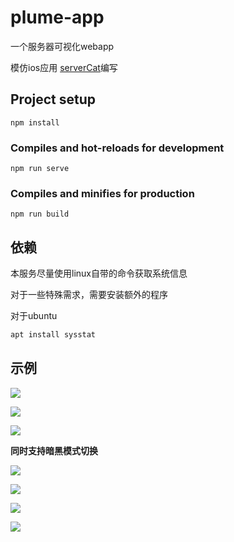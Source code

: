 # plume-app

一个服务器可视化webapp

模仿ios应用 [serverCat](https://servercat.app/)编写

## Project setup
```
npm install
```

### Compiles and hot-reloads for development
```
npm run serve
```

### Compiles and minifies for production
```
npm run build
```

## 依赖

本服务尽量使用linux自带的命令获取系统信息

对于一些特殊需求，需要安装额外的程序

对于ubuntu

```bash
apt install sysstat
```



## 示例

![](demo/demo1.png)

![](demo/demo2.png)

![](demo/demo3.png)

**同时支持暗黑模式切换**

![](demo/demo4.png)

![](demo/demo5.png)

![](demo/demo6.png)

![](demo/demo7.png)
